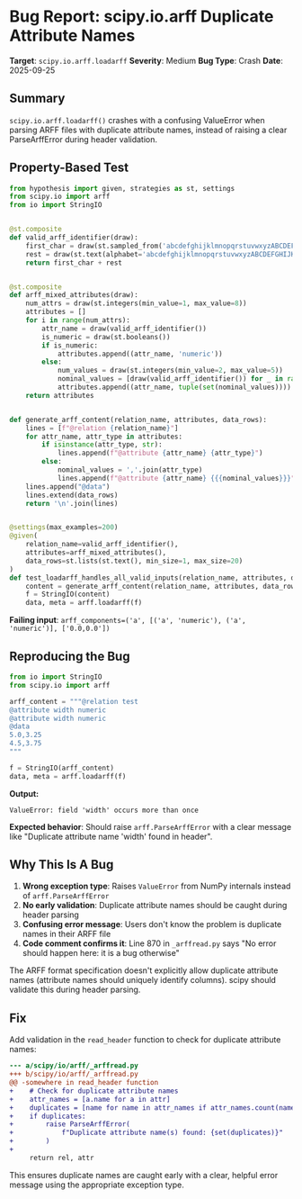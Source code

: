 # Bug Report: scipy.io.arff Duplicate Attribute Names

**Target**: `scipy.io.arff.loadarff`
**Severity**: Medium
**Bug Type**: Crash
**Date**: 2025-09-25

## Summary

`scipy.io.arff.loadarff()` crashes with a confusing ValueError when parsing ARFF files with duplicate attribute names, instead of raising a clear ParseArffError during header validation.

## Property-Based Test

```python
from hypothesis import given, strategies as st, settings
from scipy.io import arff
from io import StringIO


@st.composite
def valid_arff_identifier(draw):
    first_char = draw(st.sampled_from('abcdefghijklmnopqrstuvwxyzABCDEFGHIJKLMNOPQRSTUVWXYZ'))
    rest = draw(st.text(alphabet='abcdefghijklmnopqrstuvwxyzABCDEFGHIJKLMNOPQRSTUVWXYZ0123456789_', max_size=20))
    return first_char + rest


@st.composite
def arff_mixed_attributes(draw):
    num_attrs = draw(st.integers(min_value=1, max_value=8))
    attributes = []
    for i in range(num_attrs):
        attr_name = draw(valid_arff_identifier())
        is_numeric = draw(st.booleans())
        if is_numeric:
            attributes.append((attr_name, 'numeric'))
        else:
            num_values = draw(st.integers(min_value=2, max_value=5))
            nominal_values = [draw(valid_arff_identifier()) for _ in range(num_values)]
            attributes.append((attr_name, tuple(set(nominal_values))))
    return attributes


def generate_arff_content(relation_name, attributes, data_rows):
    lines = [f"@relation {relation_name}"]
    for attr_name, attr_type in attributes:
        if isinstance(attr_type, str):
            lines.append(f"@attribute {attr_name} {attr_type}")
        else:
            nominal_values = ','.join(attr_type)
            lines.append(f"@attribute {attr_name} {{{nominal_values}}}")
    lines.append("@data")
    lines.extend(data_rows)
    return '\n'.join(lines)


@settings(max_examples=200)
@given(
    relation_name=valid_arff_identifier(),
    attributes=arff_mixed_attributes(),
    data_rows=st.lists(st.text(), min_size=1, max_size=20)
)
def test_loadarff_handles_all_valid_inputs(relation_name, attributes, data_rows):
    content = generate_arff_content(relation_name, attributes, data_rows)
    f = StringIO(content)
    data, meta = arff.loadarff(f)
```

**Failing input**: `arff_components=('a', [('a', 'numeric'), ('a', 'numeric')], ['0.0,0.0'])`

## Reproducing the Bug

```python
from io import StringIO
from scipy.io import arff

arff_content = """@relation test
@attribute width numeric
@attribute width numeric
@data
5.0,3.25
4.5,3.75
"""

f = StringIO(arff_content)
data, meta = arff.loadarff(f)
```

**Output:**
```
ValueError: field 'width' occurs more than once
```

**Expected behavior**: Should raise `arff.ParseArffError` with a clear message like "Duplicate attribute name 'width' found in header".

## Why This Is A Bug

1. **Wrong exception type**: Raises `ValueError` from NumPy internals instead of `arff.ParseArffError`
2. **No early validation**: Duplicate attribute names should be caught during header parsing
3. **Confusing error message**: Users don't know the problem is duplicate names in their ARFF file
4. **Code comment confirms it**: Line 870 in `_arffread.py` says "No error should happen here: it is a bug otherwise"

The ARFF format specification doesn't explicitly allow duplicate attribute names (attribute names should uniquely identify columns). scipy should validate this during header parsing.

## Fix

Add validation in the `read_header` function to check for duplicate attribute names:

```diff
--- a/scipy/io/arff/_arffread.py
+++ b/scipy/io/arff/_arffread.py
@@ -somewhere in read_header function
+    # Check for duplicate attribute names
+    attr_names = [a.name for a in attr]
+    duplicates = [name for name in attr_names if attr_names.count(name) > 1]
+    if duplicates:
+        raise ParseArffError(
+            f"Duplicate attribute name(s) found: {set(duplicates)}"
+        )
+
     return rel, attr
```

This ensures duplicate names are caught early with a clear, helpful error message using the appropriate exception type.